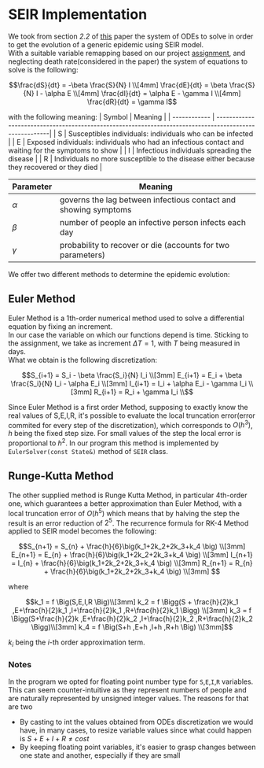 # SEIR Implementation

We took from section _2.2_ of [this][1] paper the system of ODEs to solve in order to get the evolution of a generic epidemic
using SEIR model. \
With a suitable variable remapping based on our project [assignment][2], and neglecting death rate(considered in the paper)
the system of equations to solve is the following:
```math
\frac{dS}{dt} = -\beta \frac{S}{N} I \\[4mm]
\frac{dE}{dt} = \beta \frac{S}{N} I - \alpha E \\[4mm]
\frac{dI}{dt} = \alpha E - \gamma I \\[4mm]
\frac{dR}{dt} = \gamma I
```
with the following meaning:
|   Symbol     |             Meaning                                                                                    |
| ------------ | -------------------------------------------------------------------------------------------------------|
| S            | Susceptibles individuals: individuals who can be infected                                              |
| E            | Exposed individuals: individuals who had an infectious contact and waiting for the symptoms to show    |
| I            | Infectious individuals spreading the disease                                                           |
| R            | Individuals no more susceptible to the disease either because they recovered or they died              |

|   Parameter  |             Meaning                                                            |
| ------------ | -------------------------------------------------------------------------------|
|  $`\alpha`$  |     governs the lag between infectious contact and showing symptoms            |
|  $`\beta`$   |  number of people an infective person infects each day                         |
|  $`\gamma`$  |  probability to recover or die (accounts for two parameters)                   |

We offer two different methods to determine the epidemic evolution:

## Euler Method
Euler Method is a 1th-order numerical method used to solve a differential equation by fixing an increment. \
In our case the variable on which our functions depend is time. Sticking to the assignment, we take as increment $`\Delta T = 1`$, with $`T`$ being measured in days. \
What we obtain is the following discretization:
```math
S_{i+1} = S_i - \beta \frac{S_i}{N} I_i \\[3mm]
E_{i+1} = E_i + \beta \frac{S_i}{N} I_i - \alpha E_i \\[3mm]
I_{i+1} = I_i + \alpha E_i - \gamma I_i \\[3mm]
R_{i+1} = R_i + \gamma I_i \\
```
Since Euler Method is a first order Method, supposing to exactly know the real values of S,E,I,R, it's possible to evaluate
the local truncation error(error commited for every step of the discretization), which corresponds to $`O(h^3)`$, 
$`h`$ being the fixed step size.
For small values of the step the local error is proportional to $`h^2`$.
In our program this method is implemented by `EulerSolver(const State&)` method of `SEIR` class.
## Runge-Kutta Method
The other supplied method is Runge Kutta Method, in particular 4th-order one, which guarantees a better approximation than Euler
Method, with a local truncation error of $`O(h^5)`$ which means that by halving the step the result is an error reduction of
$`2^5`$.
The recurrence formula for RK-4 Method applied to SEIR model becomes the following:
```math
S_{n+1} = S_{n} + \frac{h}{6}\big(k_1+2k_2+2k_3+k_4 \big)    \\[3mm]                 
E_{n+1} = E_{n} + \frac{h}{6}\big(k_1+2k_2+2k_3+k_4 \big)    \\[3mm]          
I_{n+1} = I_{n} + \frac{h}{6}\big(k_1+2k_2+2k_3+k_4 \big)    \\[3mm]          
R_{n+1} = R_{n} + \frac{h}{6}\big(k_1+2k_2+2k_3+k_4 \big)    \\[3mm]          
```
where
```math
k_1 = f \Big(S,E,I,R \Big)\\[3mm]
k_2 = f \Bigg(S + \frac{h}{2}k_1 ,E+\frac{h}{2}k_1 ,I+\frac{h}{2}k_1 ,R+\frac{h}{2}k_1 \Bigg) \\[3mm]
k_3 =  f \Bigg(S+\frac{h}{2}k ,E+\frac{h}{2}k_2 ,I+\frac{h}{2}k_2 ,R+\frac{h}{2}k_2 \Bigg)\\[3mm]
k_4 =  f \Big(S+h ,E+h ,I+h ,R+h \Big) \\[3mm]
```
$`k_i`$ being the $`i`$-th order approximation term.
### Notes

In the program we opted for floating point number type for `S`,`E`,`I`,`R` variables. This can seem counter-intuitive as they 
represent numbers of people and are naturally represented by unsigned integer values. The reasons for that are two
- By casting to int the values obtained from ODEs discretization we would have, in many cases, to resize variable values since 
what could happen is $`S + E + I + R \neq cost`$
- By keeping floating point variables, it's easier to grasp changes between one state and another, especially if they are small 



[1]:https://iris.polito.it/retrieve/handle/11583/2835949/375491
[2]:https://baltig.infn.it/giaco/pf2020/-/blob/master/progetto/progetto.md

